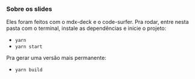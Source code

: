 
### Sobre os slides

Eles foram feitos com o mdx-deck e o code-surfer.
Pra rodar, entre nesta pasta com o terminal, instale as dependências e inicie o projeto:

- `yarn`
- `yarn start`

Pra gerar uma versão mais permanente:

- `yarn build`
